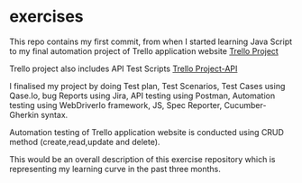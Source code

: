 # exercises

This repo contains my first commit, from when I started learning Java Script to my final automation project of Trello application website [Trello Project](https://github.com/Janamya/exercises/commit/96221922aa6bc801b472f4b684848a961f1fac49)

Trello project also includes API Test Scripts [Trello Project-API](https://github.com/Janamya/exercises/tree/master/05-12-2022)

I finalised my project by doing Test plan, Test Scenarios, Test Cases using Qase.Io, bug Reports using Jira, API testing using Postman, Automation testing using WebDriverIo framework, JS, Spec Reporter, Cucumber-Gherkin syntax.

Automation testing of Trello application website is conducted using CRUD method (create,read,update and delete).

This would be an overall description of this exercise repository which is representing my learning curve in the past three months.


